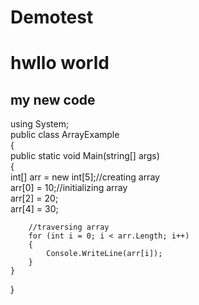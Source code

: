 # Demotest


<h1>hwllo world </h1>
<h2>my new code</h2>

using System;  
public class ArrayExample  
{  
    public static void Main(string[] args)  
    {  
        int[] arr = new int[5];//creating array  
        arr[0] = 10;//initializing array  
        arr[2] = 20;  
        arr[4] = 30;  
  
        //traversing array  
        for (int i = 0; i < arr.Length; i++)  
        {  
            Console.WriteLine(arr[i]);  
        }  
    }  
}  
